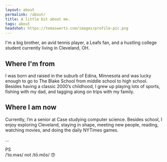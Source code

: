 ```yaml
---
layout: about
permalink: /about/
title: A little bit about me.
tags: about
headshot: https://tomaswerts.com/images/profile-pic.png
---
```


I'm a big brother, an avid tennis player, a Leafs fan, and a hustling college student currently living in Cleveland, OH.

## Where I'm from
I was born and raised in the suburb of Edina, Minnesota and was lucky enough to go to The Blake School from middle school to high school. Besides having a classic 2000’s childhood, I grew up playing lots of sports, fishing with my dad, and tagging along on trips with my family.

## Where I am now
Currently, I’m a senior at Case studying computer science. Besides school, I enjoy exploring Cleveland, staying in shape, meeting new people, reading, watching movies, and doing the daily NYTimes games.

...

PS <br>
/ˈtɑ.məs/ not /tō.môs/ 😙